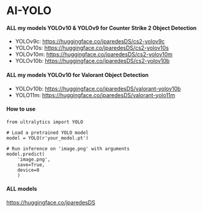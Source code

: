 # AI-YOLO

#### ALL my models YOLOv10 & YOLOv9 for Counter Strike 2 Object Detection
- YOLOv9c: https://huggingface.co/jparedesDS/cs2-yolov9c
- YOLOv10s: https://huggingface.co/jparedesDS/cs2-yolov10s
- YOLOv10m: https://huggingface.co/jparedesDS/cs2-yolov10m
- YOLOv10b: https://huggingface.co/jparedesDS/cs2-yolov10b

#### ALL my models YOLOv10 for Valorant Object Detection
- YOLOv10b: https://huggingface.co/jparedesDS/valorant-yolov10b
- YOLO11m: https://huggingface.co/jparedesDS/valorant-yolo11m

#### How to use
```
from ultralytics import YOLO

# Load a pretrained YOLO model
model = YOLO(r'your_model.pt')

# Run inference on 'image.png' with arguments
model.predict(
    'image.png',
    save=True,
    device=0
    )
```
#### ALL models
https://huggingface.co/jparedesDS
